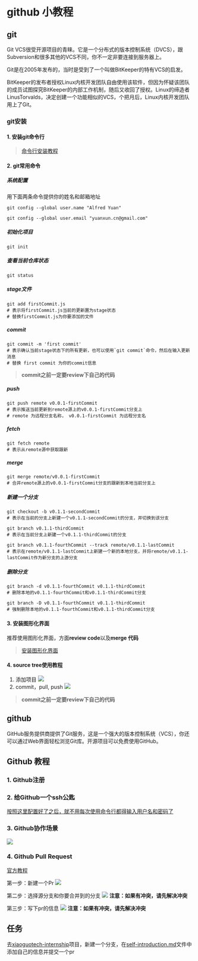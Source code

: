 # github 小教程
## git
Git VCS很受开源项目的青睐。它是一个分布式的版本控制系统（DVCS），跟Subversion和很多其他的VCS不同，你不一定非要连接到服务器上。

Git是在2005年发布的，当时是受到了一个叫做BitKeeper的特有VCS的启发。

BitKeeper的发布者授权Linux内核开发团队自由使用该软件，但因为怀疑该团队的成员试图探究BitKeeper的内部工作机制，随后又收回了授权。Linux的缔造者LinusTorvalds，决定创建一个功能相似的VCS，个把月后，Linux内核开发团队用上了Git。

### git安装
#### 1. 安装git命令行
>[命令行安装教程](https://git-scm.com/book/en/v2/Getting-Started-Installing-Git)

#### 2. git常用命令
##### 系统配置
用下面两条命令提供你的姓名和邮箱地址
```
git config --global user.name "Alfred Yuan"

git config --global user.email "yuanxun.cn@gmail.com"
```
##### 初始化项目
```
git init
```
##### 查看当前仓库状态
```
git status
```
##### stage文件
```
git add firstCommit.js
# 表示将firstCommit.js当前的更新置为stage状态
# 替换firstCommit.js为你要添加的文件
```
##### commit
```
git commit -m 'first commit'
# 表示确认当前stage状态下的所有更新，也可以使用`git commit`命令，然后在输入更新消息
# 替换 first commit 为你的commit信息
```
>**commit之前一定要review下自己的代码**

##### push
```
git push remote v0.0.1-firstCommit
# 表示推送当前更新到remote源上的v0.0.1-firstCommit分支上
# remote 为远程分支名称， v0.0.1-firstCommit 为远程分支名
```
##### fetch
```
git fetch remote
# 表示从remote源中获取跟新
```
##### merge
```
git merge remote/v0.0.1-firstCommit
# 合并remote源上的v0.0.1-firstCommit分支的跟新到本地当前分支上
```
##### 新建一个分支
```
git checkout -b v0.1.1-secondCommit
# 表示在当前的分支上新建一个v0.1.1-secondCommit的分支，并切换到该分支

git branch v0.1.1-thirdCommit
# 表示在当前分支上新建一个v0.1.1-thirdCommit的分支

git branch v0.1.1-fourthCommit --track remote/v0.1.1-lastCommit
# 表示在remote/v0.1.1-lastCommit上新建一个新的本地分支，并将remote/v0.1.1-lastCommit作为新分支的上游分支
```
##### 删除分支
```
git branch -d v0.1.1-fourthCommit v0.1.1-thirdCommit
# 删除本地的v0.1.1-fourthCommit和v0.1.1-thirdCommit分支

git branch -D v0.1.1-fourthCommit v0.1.1-thirdCommit
# 强制删除本地的v0.1.1-fourthCommit和v0.1.1-thirdCommit分支
```
#### 3. 安装图形化界面
推荐使用图形化界面，方面**review code**以及**merge 代码**
>[安装图形化界面](https://git-scm.com/downloads/guis)

#### 4. source tree使用教程
1. 添加项目
![](images/sourceTree-add-project.jpg)
2. commit，pull, push
![](images/sourcetree-pull-push.jpg)

>**commit之前一定要review下自己的代码**

## github
GitHub服务提供商提供了Git服务，这是一个强大的版本控制系统（VCS），你还可以通过Web界面轻松浏览Git库。开源项目可以免费使用GitHub。

## Github 教程
### 1. Github注册

### 2. 给Github一个ssh公匙
[按照这里配置好了之后，就不用每次使用命令行都得输入用户名和密码了](https://help.github.com/articles/generating-an-ssh-key/)

### 3. Github协作场景
![](images/github-cooperation.png)

### 4. Github Pull Request
[官方教程](https://help.github.com/articles/using-pull-requests/)

第一步：新建一个Pr
![](images/github-pr-01.png)

第二步：选择源分支和你要合并到的分支
![](images/github-pr-02.png)
**注意：如果有冲突，请先解决冲突**

第三步：写下pr的信息
![](images/github-pr-03.png)
**注意：如果有冲突，请先解决冲突**


## 任务
去[xiaoguotech-internship](https://github.com/myhelloos/xiaoguotech-internship)项目，新建一个分支，在[self-introduction.md](https://github.com/myhelloos/xiaoguotech-internship/blob/master/self-introduction.md)文件中添加自己的信息并提交一个pr
